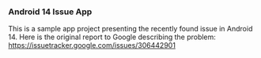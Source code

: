 ### Android 14 Issue App

This is a sample app project presenting the recently found issue in Android 14. Here is the original report to Google describing the problem: https://issuetracker.google.com/issues/306442901